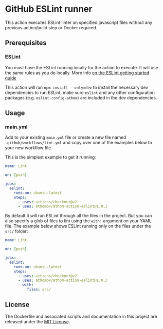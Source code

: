 # GitHub ESLint runner

This action executes ESLint linter on specified javascript files without any previous action/build step or Docker required.

## Prerequisites

### ESLint
You must have the ESLint running locally for the action to execute. It will use the same rules as you do locally.
More info [on the ESLint getting started guide](https://eslint.org/docs/user-guide/getting-started#installation-and-usage)

This action will run `npm install --only=dev` to install the necessary dev dependencies to run ESLint, make sure `eslint` and any other configuration packages (e.g. `eslint-config-athom`) are included in the dev dependencies.

## Usage

### main.yml

Add to your existing `main.yml` file or create a new file named `.github/workflows/lint.yml` and copy over one of the examples below to your new workflow file

This is the simplest example to get it running:
```yml
name: Lint

on: [push]

jobs:
  eslint:
    runs-on: ubuntu-latest
    steps:
      - uses: actions/checkout@v2
      - uses: athombv/athom-action-eslint@1.0.3
```

By default it will run ESLint through all the files in the project. But you can also specify a glob of files to lint using the `with:` argument on your YAML file. The example below shows ESLint running only on the files under the `src/` folder:

```yml
name: Lint

on: [push]

jobs:
  eslint:
    runs-on: ubuntu-latest
    steps:
      - uses: actions/checkout@v2
      - uses: athombv/athom-action-eslint@1.0.3
        with:
          files: src/
```

## License

The Dockerfile and associated scripts and documentation in this project are released under the [MIT License](LICENSE).
